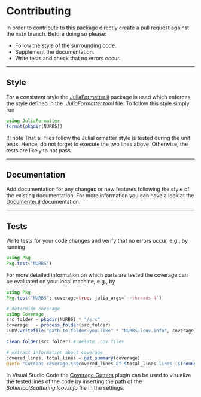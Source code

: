 
# Contributing

In order to contribute to this package directly create a pull request against the `main` branch. Before doing so please: 

- Follow the style of the surrounding code.
- Supplement the documentation.
- Write tests and check that no errors occur.


---
## Style

For a consistent style the [JuliaFormatter.jl](https://github.com/domluna/JuliaFormatter.jl) package is used which enforces the style defined in the *.JuliaFormatter.toml* file. To follow this style simply run
```julia
using JuliaFormatter
format(pkgdir(NURBS))
```

!!! note
    That all files follow the JuliaFormatter style is tested during the unit tests. Hence, do not forget to execute the two lines above. Otherwise, the tests are likely to not pass.


---
## Documentation

Add documentation for any changes or new features following the style of the existing documentation. For more information you can have a look at the [Documenter.jl](https://documenter.juliadocs.org/stable/) documentation.


---
## Tests

Write tests for your code changes and verify that no errors occur, e.g., by running
```julia
using Pkg
Pkg.test("NURBS")
```

For more detailed information on which parts are tested the coverage can be evaluated on your local machine, e.g., by
```julia
using Pkg
Pkg.test("NURBS"; coverage=true, julia_args=`--threads 4`)

# determine coverage
using Coverage
src_folder = pkgdir(NURBS) * "/src"
coverage   = process_folder(src_folder)
LCOV.writefile("path-to-folder-you-like" * "NURBS.lcov.info", coverage)

clean_folder(src_folder) # delete .cov files

# extract information about coverage
covered_lines, total_lines = get_summary(coverage)
@info "Current coverage:\n$covered_lines of $total_lines lines ($(round(Int, covered_lines / total_lines * 100)) %)"
```

In Visual Studio Code the [Coverage Gutters](https://marketplace.visualstudio.com/items?itemName=ryanluker.vscode-coverage-gutters) plugin can be used to visualize the tested lines of the code by inserting the path of the *SphericalScattering.lcov.info* file in the settings.